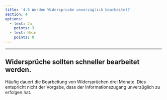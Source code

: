 ```yaml
---
title: '4.9 Werden Widersprüche unverzüglich bearbeitet?'
section: 4
options:
  - text: Ja
    points: 3
  - text: Nein
    points: 0
---
```

---
## Widersprüche sollten schneller bearbeitet werden.

Häufig dauert die Bearbeitung von Widersprüchen drei Monate. Dies entspricht nicht der Vorgabe, dass der Informationszugang unverzüglich zu erfolgen hat.
